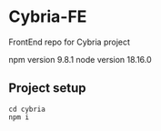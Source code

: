 # Cybria-FE
FrontEnd repo for Cybria project

npm version 9.8.1
node version 18.16.0

## Project setup
```
cd cybria
npm i
```